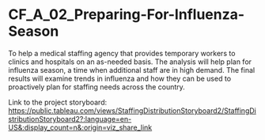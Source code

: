 # CF_A_02_Preparing-For-Influenza-Season

To help a medical staffing agency that provides temporary workers to clinics
and hospitals on an as-needed basis. The analysis will help plan for influenza
season, a time when additional staff are in high demand. The final results will
examine trends in influenza and how they can be used to proactively plan for
staffing needs across the country.

Link to the project storyboard: https://public.tableau.com/views/StaffingDistributionStoryboard2/StaffingDistributionStoryboard2?:language=en-US&:display_count=n&:origin=viz_share_link
